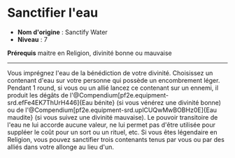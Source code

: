# Sanctifier l'eau

 * **Nom d'origine** : Sanctify Water
 * **Niveau** : 7


<p><span><strong>Prérequis</strong> maitre en Religion, divinité bonne ou mauvaise<br></span></p>
<hr>
<p>Vous imprégnez l'eau de la bénédiction de votre divinité. Choisissez un contenant d'eau sur votre personne qui possède un encombrement léger. Pendant 1 round, si vous ou un allié lancez ce contenant sur un ennemi, il produit les dégâts de l'@Compendium[pf2e.equipment-srd.efFe4EK7ThUrH446]{Eau bénite} (si vous vénérez une divinité bonne) ou de l'@Compendium[pf2e.equipment-srd.uplCUQwMwBOBHz0E]{Eau maudite} (si vous suivez une divinité mauvaise). Le pouvoir transitoire de l'eau ne lui accorde aucune valeur, ne lui permet pas d'être utilisée pour suppléer le coût pour un sort ou un rituel, etc. Si vous êtes légendaire en Religion, vous pouvez sanctifier trois contenants tenus par vous ou par des alliés dans votre allonge au lieu d'un.&nbsp;</p>